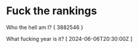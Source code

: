 # Fuck the rankings

Who the hell am I?
{ 3882546 }

What fucking year is it?
[ 2024-06-06T20:30:00Z ]
